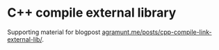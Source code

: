 # C++ compile external library

Supporting material for blogpost [agramunt.me/posts/cpp-compile-link-external-lib/](https://agramunt.me/posts/cpp-compile-link-external-lib/).